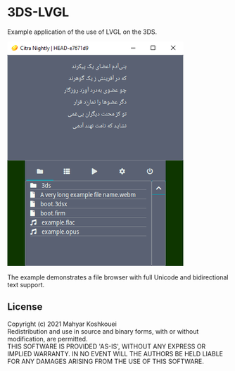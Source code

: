 # 3DS-LVGL

Example application of the use of LVGL on the 3DS.

![Screenshot of example running in Citra 3DS emulator](/meta/screenshot_filebrowser.png)

The example demonstrates a file browser with full Unicode and bidirectional text support.

## License

Copyright (c) 2021 Mahyar Koshkouei<br>
Redistribution and use in source and binary forms, with or without
modification, are permitted.<br>
THIS SOFTWARE IS PROVIDED 'AS-IS', WITHOUT ANY EXPRESS OR IMPLIED WARRANTY.
IN NO EVENT WILL THE AUTHORS BE HELD LIABLE FOR ANY DAMAGES ARISING FROM THE
USE OF THIS SOFTWARE.
